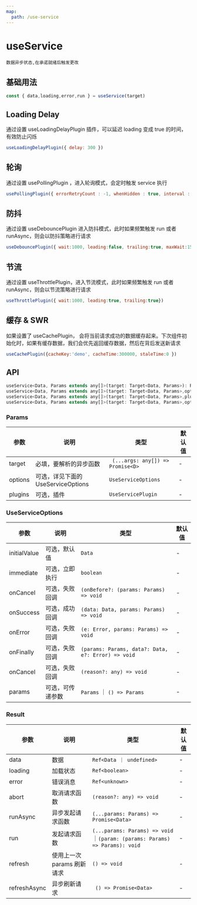 ```yaml
---
map:
  path: /use-service
---
```


# useService
    数据异步状态,在承诺就绪后触发更改

## 基础用法
```javascript
const { data,loading,error,run } = useService(target)
```
<demo src="./demo/demo.vue"
  lang="vue"
  title="基础用法"
  desc="承诺就绪后更新状态">
</demo>

## Loading Delay
通过设置 useLoadingDelayPlugin 插件，可以延迟 loading 变成 true 的时间，有效防止闪烁
```javascript
useLoadingDelayPlugin({ delay: 300 })
```
<demo src="./demo/loadingDelay.vue"
  lang="vue"
  desc="假如 getUsername 在 300ms 内返回，则 loading 不会变成 true，避免了页面展示 Loading... 的情况">
</demo>


## 轮询
通过设置 usePollingPlugin ，进入轮询模式，会定时触发 service 执行
```javascript
usePollingPlugin({ errorRetryCount : -1, whenHidden : true, interval : 2000})
```
<demo src="./demo/pollingPlugin.vue"
  lang="vue"
  desc="会每隔 2000ms 请求一次 getUsername。同时你可以通过 abort 来停止轮询，通过 run/runAsync 来启动轮询">
</demo>

## 防抖
通过设置 useDebouncePlugin 进入防抖模式，此时如果频繁触发 run 或者 runAsync，则会以防抖策略进行请求
```javascript
useDebouncePlugin({ wait:1000, leading:false, trailing:true, maxWait:1500})
```
<demo src="./demo/debounce.vue"
  lang="vue"
  desc="频繁触发 run，只会在最后一次触发结束后等待 1000ms 执行">
</demo>


## 节流
通过设置 useThrottlePlugin，进入节流模式，此时如果频繁触发 run 或者 runAsync，则会以节流策略进行请求
```javascript
useThrottlePlugin({ wait:1000, leading:true, trailing:true})
```
<demo src="./demo/throttle.vue"
  lang="vue"
  desc="频繁触发 run，只会每隔 1000ms 执行一次。">
</demo>
 

## 缓存 & SWR
如果设置了 useCachePlugin， 会将当前请求成功的数据缓存起来。下次组件初始化时，如果有缓存数据，我们会优先返回缓存数据，然后在背后发送新请求
```javascript
useCachePlugin({cacheKey:'demo', cacheTime:300000, staleTime:0 })
```
<demo src="./demo/cache1.vue"
  lang="vue"
  title="SWR"
  desc="在组件第二次加载时，会优先返回缓存的内容，然后在背后重新发起请求,您可以刷新页面体验">
</demo>

<demo src="./demo/cache3.vue"
  lang="vue"
  title="数据共享"
  desc="初始化时，两个组件只会发起一个请求。并且两篇文章的内容永远是同步的">
</demo>

<demo src="./demo/cache2.vue"
  lang="vue"
  title="数据保持新鲜"
  desc="通过设置 staleTime，我们可以指定数据新鲜时间，在这个时间内，不会重新发起请求。">
</demo>

## API

```javascript
useService<Data, Params extends any[]>(target: Target<Data, Params>): Result<Data, Params>;
useService<Data, Params extends any[]>(target: Target<Data, Params>,options: Options<Data, Params>): Result<Data, Params>;
useService<Data, Params extends any[]>(target: Target<Data, Params>,plugins: Plugin<Data, Params>[]): Result<Data, Params>;
useService<Data, Params extends any[]>(target: Target<Data, Params>,options: Options<Data, Params>, plugins: Plugin<Data, Params>[]): UseServiceResult<Data, Params>
```

### Params

| 参数    | 说明                               | 类型      | 默认值 |
| ------- | ---------------------------------- | --------- | ------ |
| target   | 必填，要解析的异步函数  | ` (...args: any[]) => Promise<D>` | -      |
| options | 可选，详见下面的 UseServiceOptions | `UseServiceOptions` |  -  |
| plugins   | 可选，插件                   | `UseServicePlugin`     | -  |


### UseServiceOptions

| 参数     | 说明                       | 类型      | 默认值  |
| -------- | -------------------------- | --------- | ------- |
| initialValue  | 可选，默认值 | `Data` | - |
| immediate  | 可选，立即执行 | `boolean` | - |
| onCancel  | 可选，失败回调 | `(onBefore?: (params: Params) => void` | - |
| onSuccess  | 可选，成功回调 | `(data: Data, params: Params) => void` | - |
| onError  | 可选，失败回调 | `(e: Error, params: Params) => void` | - |
| onFinally  | 可选，失败回调 | `(params: Params, data?: Data, e?: Error) => void` | - |
| onCancel  | 可选，失败回调 | `(reason?: any) => void` | - |
| params  | 可选，可传递参数 | `Params` ｜ `() => Params` | - |


### Result

| 参数     | 说明                       | 类型      | 默认值  |
| -------- | -------------------------- | --------- | ------- |
| data  | 数据 | `Ref<Data ｜ undefined>` | - |
| loading  | 加载状态 | `Ref<boolean>` | - |
| error  | 错误消息 | `Ref<unknown>` | - |
| abort  | 取消请求函数 |  `(reason?: any) => void` | - |
| runAsync  | 异步发起请求函数 |  `(...params: Params) => Promise<Data>` | - |
| run  | 发起请求函数 | `(...params: Params) => void`｜`(param: (params: Params) => Params): void` | - |
| refresh  | 使用上一次 params 刷新请求 |  `() => void` | - |
| refreshAsync  | 异步刷新请求 | ` () => Promise<Data>` | - |